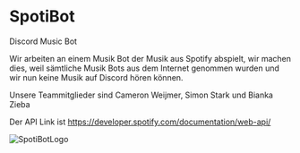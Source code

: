 # SpotiBot
Discord Music Bot

Wir arbeiten an einem Musik Bot der Musik aus Spotify abspielt, wir machen dies, weil sämtliche Musik Bots aus dem Internet genommen wurden und wir nun keine Musik auf Discord hören können.

Unsere Teammitglieder sind Cameron Weijmer, Simon Stark und Bianka Zieba

Der API Link ist https://developer.spotify.com/documentation/web-api/

![SpotiBotLogo](https://user-images.githubusercontent.com/89902509/136806049-976cc52b-8c0d-4920-97e1-bd27415eb2aa.png)

